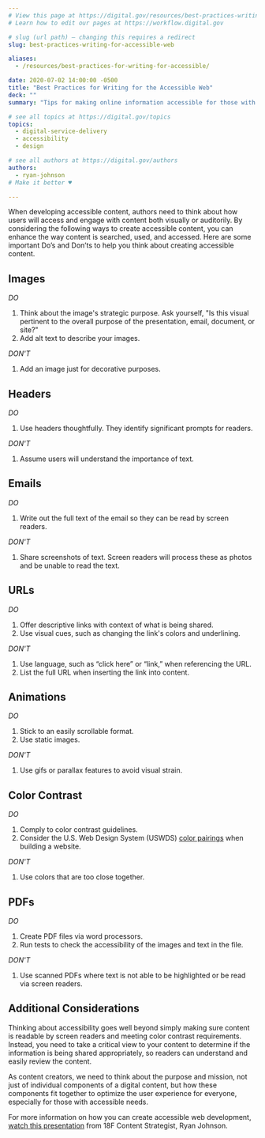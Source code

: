 ```yaml
---
# View this page at https://digital.gov/resources/best-practices-writing-for-accessible-web
# Learn how to edit our pages at https://workflow.digital.gov

# slug (url path) — changing this requires a redirect
slug: best-practices-writing-for-accessible-web

aliases:
  - /resources/best-practices-for-writing-for-accessible/

date: 2020-07-02 14:00:00 -0500
title: "Best Practices for Writing for the Accessible Web"
deck: ""
summary: "Tips for making online information accessible for those with auditory and visual needs."

# see all topics at https://digital.gov/topics
topics:
  - digital-service-delivery
  - accessibility
  - design

# see all authors at https://digital.gov/authors
authors:
  - ryan-johnson
# Make it better ♥

---
```


When developing accessible content, authors need to think about how users will access and engage with content both visually or auditorily. By considering the following ways to create accessible content, you can enhance the way content is searched, used, and accessed. Here are some important Do’s and Don’ts to help you think about creating accessible content.

## Images

_DO_

1. Think about the image's strategic purpose. Ask yourself, "Is this visual pertinent to the overall purpose of the presentation, email, document, or site?"
2. Add alt text to describe your images.

_DON'T_

1. Add an image just for decorative purposes.

## Headers

_DO_

1. Use headers thoughtfully. They identify significant prompts for readers.

_DON'T_

1. Assume users will understand the importance of text.

## Emails

_DO_

1. Write out the full text of the email so they can be read by screen readers.

_DON'T_

1. Share screenshots of text. Screen readers will process these as photos and be unable to read the text.

## URLs

_DO_

1. Offer descriptive links with context of what is being shared.
2. Use visual cues, such as changing the link's colors and underlining.

_DON'T_

1. Use language, such as “click here” or “link,” when referencing the URL.
2. List the full URL when inserting the link into content.

## Animations

_DO_

1. Stick to an easily scrollable format.
2. Use static images.

_DON'T_

1. Use gifs or parallax features to avoid visual strain.

## Color Contrast

_DO_

1. Comply to color contrast guidelines.
2. Consider the U.S. Web Design System (USWDS) [color pairings](https://designsystem.digital.gov/design-tokens/color/overview/#color-and-accessibility) when building a website.

_DON'T_

1. Use colors that are too close together.

## PDFs

_DO_

1. Create PDF files via word processors.
2. Run tests to check the accessibility of the images and text in the file.

_DON'T_

1. Use scanned PDFs where text is not able to be highlighted or be read via screen readers.

## Additional Considerations

Thinking about accessibility goes well beyond simply making sure content is readable by screen readers and meeting color contrast requirements. Instead, you need to take a critical view to your content to determine if the information is being shared appropriately, so readers can understand and easily review the content.

As content creators, we need to think about the purpose and mission, not just of individual components of a digital content, but how these components fit together to optimize the user experience for everyone, especially for those with accessible needs.

For more information on how you can create accessible web development, [watch this presentation](https://digital.gov/event/2020/03/20/writing-for-accessible-web/) from 18F Content Strategist, Ryan Johnson.
